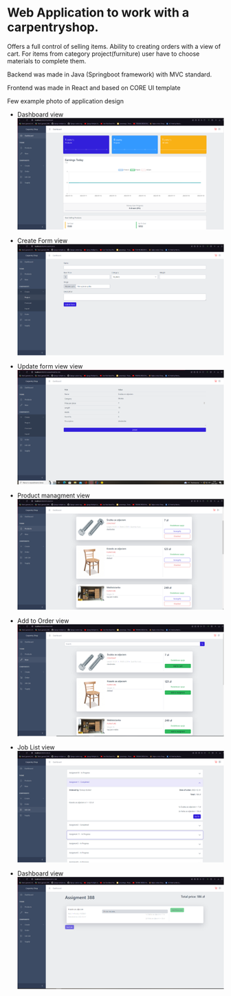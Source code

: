 # Web Application to work with a carpentryshop.
Offers a full control of selling items. Ability to creating orders with a view of cart. For items from category project(furniture) user have to choose materials to complete them.

Backend was made in Java (Springboot framework) with MVC standard.

Frontend was made in React and based on CORE UI template

Few example photo of application design 



 - Dashboard view
![alt text](https://github.com/TomaszKonkel/Carpentryshop/blob/main/photo/Dashboard.PNG)


- Create Form view
![alt text](https://github.com/TomaszKonkel/Carpentryshop/blob/main/photo/ExampleCreatingForm.PNG)

- Update form view view
![alt text](https://github.com/TomaszKonkel/Carpentryshop/blob/main/photo/ExampleUpdatingForm.PNG)

- Product managment view
![alt text](https://github.com/TomaszKonkel/Carpentryshop/blob/main/photo/ProductManagment.PNG)

- Add to Order view
![alt text](https://github.com/TomaszKonkel/Carpentryshop/blob/main/photo/AddingToOrder.PNG)

- Job List view
![alt text](https://github.com/TomaszKonkel/Carpentryshop/blob/main/photo/JobListView.PNG)

- Dashboard view
![alt text](https://github.com/TomaszKonkel/Carpentryshop/blob/main/photo/JobDetails.PNG)

